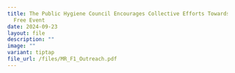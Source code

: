 ```yaml
---
title: The Public Hygiene Council Encourages Collective Efforts Towards a Litter
  Free Event
date: 2024-09-23
layout: file
description: ""
image: ""
variant: tiptap
file_url: /files/MR_F1_Outreach.pdf
---
```

